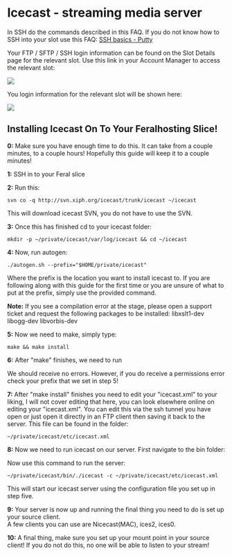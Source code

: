 Icecast - streaming media server
================================

In SSH do the commands described in this FAQ. If you do not know how to SSH into your slot use this FAQ: [SSH basics - Putty](https://www.feralhosting.com/faq/view?question=12)  
  
Your FTP / SFTP / SSH login information can be found on the Slot Details page for the relevant slot. Use this link in your Account Manager to access the relevant slot:  
  
![](https://raw.github.com/feralhosting/feralfilehosting/master/Feral%20Wiki/0%20Generic/slot_detail_link.png)  
  
You login information for the relevant slot will be shown here:  
  
![](https://raw.github.com/feralhosting/feralfilehosting/master/Feral%20Wiki/0%20Generic/slot_detail_ssh.png)  
  

Installing Icecast On To Your Feralhosting Slice!
-------------------------------------------------

  
**0:** Make sure you have enough time to do this. It can take from a couple minutes, to a couple hours! Hopefully this guide will keep it to a couple minutes!  
  
**1:** SSH in to your Feral slice  
  
**2:** Run this:  
  

    svn co -q http://svn.xiph.org/icecast/trunk/icecast ~/icecast

  
This will download icecast SVN, you do not have to use the SVN.  
  
**3:** Once this has finished cd to your icecast folder:  
  

    mkdir -p ~/private/icecast/var/log/icecast && cd ~/icecast

  
**4:** Now, run autogen:  
  

    ./autogen.sh --prefix="$HOME/private/icecast"

  
Where the prefix is the location you want to install icecast to. If you are following along with this guide for the first time or you are unsure of what to put at the prefix, simply use the provided command.  
  
**Note:** If you see a compilation error at the stage, please open a support ticket and request the following packages to be installed: libxslt1-dev libogg-dev libvorbis-dev  
  
**5:** Now we need to make, simply type:  
  

    make && make install

  
**6:** After "make" finishes, we need to run  
  
We should receive no errors. However, if you do receive a permissions error check your prefix that we set in step 5!  
  
**7:** After "make install" finishes you need to edit your "icecast.xml" to your liking, I will not cover editing that here, you can look elsewhere online on editing your "icecast.xml". You can edit this via the ssh tunnel you have open or just open it directly in an FTP client then saving it back to the server. This file can be found in the folder:  
  

    ~/private/icecast/etc/icecast.xml

  
**8:** Now we need to run icecast on our server. First navigate to the bin folder:  
  
Now use this command to run the server:  
  

    ~/private/icecast/bin/./icecast -c ~/private/icecast/etc/icecast.xml

  
This will start our icecast server using the configuration file you set up in step five.  
  
**9:** Your server is now up and running the final thing you need to do is set up your source client.  
A few clients you can use are Nicecast(MAC), ices2, ices0.  
  
**10:** A final thing, make sure you set up your mount point in your source client! If you do not do this, no one will be able to listen to your stream!  

